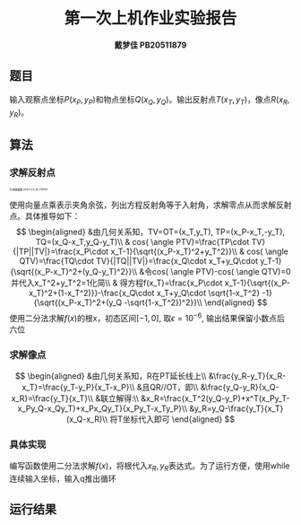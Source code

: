 # <center> 第一次上机作业实验报告</center>

<center> <b> 戴梦佳 PB20511879 </b> </center>

## 题目

输入观察点坐标$P(x_P,y_P)$和物点坐标$Q(x_Q,y_Q)$。输出反射点$T(x_T,y_T)$，像点$R(x_R,y_R)$。



## 算法

### 求解反射点

<img src="./屏幕截图 2023-03-26 210516.png" alt="屏幕截图 2023-03-26 210516" style="zoom: 33%;" />

使用向量点乘表示夹角余弦，列出方程反射角等于入射角，求解零点从而求解反射点。具体推导如下：
$$
\begin{aligned}
&由几何关系知，TV=OT=(x_T,y_T), TP=(x_P-x_T,-y_T), TQ=(x_Q-x_T,y_Q-y_T)\\
& cos( \angle PTV)=\frac{TP\cdot TV}{|TP||TV|}=\frac{x_P\cdot x_T-1}{\sqrt{(x_P-x_T)^2+y_T^2}}\\
& cos( \angle QTV)=\frac{TQ\cdot TV}{|TQ||TV|}=\frac{x_Q\cdot x_T+y_Q\cdot y_T-1}{\sqrt{(x_P-x_T)^2+(y_Q-y_T)^2}}\\
&令cos( \angle PTV)-cos( \angle QTV)=0并代入x_T^2+y_T^2=1化简\\
& 得方程f(x_T)=\frac{x_P\cdot x_T-1}{\sqrt{(x_P-x_T)^2+(1-x_T^2)}}-\frac{x_Q\cdot x_T+y_Q\cdot \sqrt{1-x_T^2} -1}{\sqrt{(x_P-x_T)^2+(y_Q -\sqrt{1-x_T^2})^2}}\\
\end{aligned}
$$
使用二分法求解$f(x)$的根x，初态区间$[-1, 0]$, 取$\epsilon=10^{-6}$, 输出结果保留小数点后六位



### 求解像点
$$
\begin{aligned}
&由几何关系知，R在PT延长线上\\
&\frac{y_R-y_T}{x_R-x_T}=\frac{y_T-y_P}{x_T-x_P}\\
&且QR//OT，即\\
&\frac{y_Q-y_R}{x_Q-x_R}=\frac{y_T}{x_T}\\
&联立解得:\\
&x_R=\frac{x_T^2(y_Q-y_P)+x^T(x_Py_T-x_Py_Q-x_Qy_T)+x_Px_Qy_T}{x_Py_T-x_Ty_P}\\
&y_R=y_Q-\frac{y_T}{x_T}(x_Q-x_R)\\
将T坐标代入即可
\end{aligned}
$$

### 具体实现

编写函数使用二分法求解$f(x)$，将根代入$x_R,y_R$表达式。为了运行方便，使用while连续输入坐标，输入q推出循环



## 运行结果

